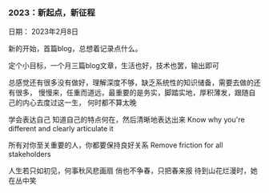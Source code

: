 ### 2023：新起点，新征程

日期： 2023年2月8日

新的开始，首篇blog，总想着记录点什么。

定个小目标，一个月三篇blog文章，生活也好，技术也罢，输出即可

总感觉还有很多没有做好，理解深度不够，缺乏系统性的知识储备，需要去做的还有很多，
慢慢来，任重而道远，最重要的是务实，脚踏实地，厚积薄发，跟随自己的内心去度过这一生，
何时都不算太晚

学会表达自己
知道自己的特点何在，然后清晰地表达出来
Know why you're different and clearly articulate it

所有对你至关重要的人，你都要保持良好关系
Remove friction for all stakeholders

人生若只如初见，何事秋风悲画扇
俏也不争春，只把春来报
待到山花烂漫时，她在丛中笑
